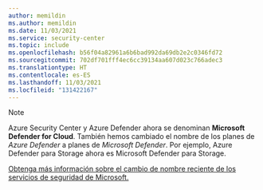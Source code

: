 ```yaml
---
author: memildin
ms.author: memildin
ms.date: 11/03/2021
ms.service: security-center
ms.topic: include
ms.openlocfilehash: b56f04a82961a6b6bad992da69db2e2c0346fd72
ms.sourcegitcommit: 702df701fff4ec6cc39134aa607d023c766adec3
ms.translationtype: HT
ms.contentlocale: es-ES
ms.lasthandoff: 11/03/2021
ms.locfileid: "131422167"
---
```

> [!NOTE]
>
> Azure Security Center y Azure Defender ahora se denominan **Microsoft Defender for Cloud**. También hemos cambiado el nombre de los planes de *Azure Defender* a planes de *Microsoft Defender*. Por ejemplo, Azure Defender para Storage ahora es Microsoft Defender para Storage.
>
> [Obtenga más información sobre el cambio de nombre reciente de los servicios de seguridad de Microsoft.](https://aka.ms/secblg11)
